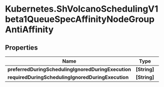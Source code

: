 # Kubernetes.ShVolcanoSchedulingV1beta1QueueSpecAffinityNodeGroupAntiAffinity

## Properties

Name | Type | Description | Notes
------------ | ------------- | ------------- | -------------
**preferredDuringSchedulingIgnoredDuringExecution** | **[String]** |  | [optional] 
**requiredDuringSchedulingIgnoredDuringExecution** | **[String]** |  | [optional] 


